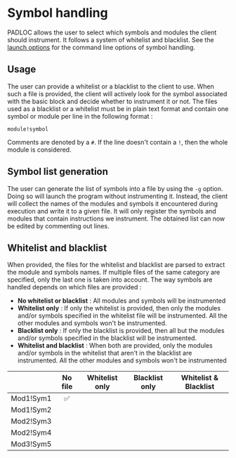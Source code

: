 Symbol handling
===
PADLOC allows the user to select which symbols and modules the client should instrument. It follows a system of whitelist and blacklist. See the [launch options](PADLOC_LAUNCH.md) for the command line options of symbol handling.

## Usage
The user can provide a whitelist or a blacklist to the client to use. When such a file is provided, the client will actively look for the symbol associated with the basic block and decide whether to instrument it or not.
The files used as a blacklist or a whitelist must be in plain text format and contain one symbol or module per line in the following format :
~~~~
module!symbol
~~~~
Comments are denoted by a `#`.
If the line doesn't contain a `!`, then the whole module is considered.

## Symbol list generation
The user can generate the list of symbols into a file by using the `-g` option. Doing so will launch the program without instrumenting it. Instead, the client will collect the names of the modules and symbols it encountered during execution and write it to a given file. It will only register the symbols and modules that contain instructions we instrument. The obtained list can now be edited by commenting out lines.

## Whitelist and blacklist
When provided, the files for the whitelist and blacklist are parsed to extract the module and symbols names. If multiple files of the same category are specified, only the last one is taken into account. The way symbols are handled depends on which files are provided :

- **No whitelist or blacklist** : All modules and symbols will be instrumented
- **Whitelist only** : If only the whitelist is provided, then only the modules and/or symbols specified in the whitelist file will be instrumented. All the other modules and symbols won't be instrumented.
- **Blacklist only** : If only the blacklist is provided, then all but the modules and/or symbols specified in the blacklist will be instrumented.
- **Whitelist and blacklist** : When both are provided, only the modules and/or symbols in the whitelist that aren't in the blacklist are instrumented. All the other modules and symbols won't be instrumented

|           | No file | Whitelist only | Blacklist only |  Whitelist & Blacklist |
|-----------|:-------:|:--------------:|:--------------:|:----------------------:|
| Mod1!Sym1 |    ✅    |                |                |                        |
| Mod1!Sym2 |         |                |                |                        |
| Mod2!Sym3 |         |                |                |                        |
| Mod2!Sym4 |         |                |                |                        |
| Mod3!Sym5 |         |                |                |                        |